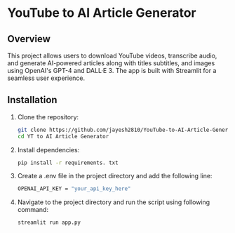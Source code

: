 # YouTube to AI Article Generator
 
## Overview
This project allows users to download YouTube videos, transcribe audio, and generate AI-powered articles along with titles subtitles, and images using OpenAI's GPT-4 and DALL·E 3. The app is built with Streamlit for a seamless user experience.


## Installation  
1. Clone the repository:  
   ```bash
   git clone https://github.com/jayesh2810/YouTube-to-AI-Article-Generator.git
   cd YT to AI Article Generator

2. Install dependencies:
    ```bash
    pip install -r requirements. txt

3. Create a .env file in the project directory and add the following line:
    ```bash
    OPENAI_API_KEY = "your_api_key_here"

4. Navigate to the project directory and run the script using following command:
    ```bash
    streamlit run app.py